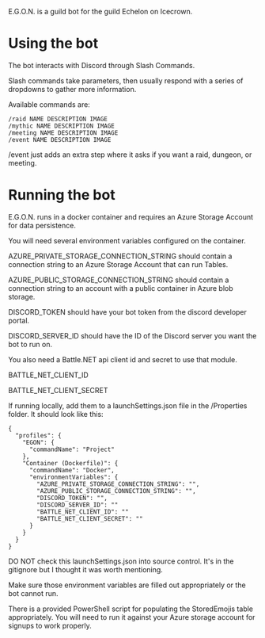 ﻿E.G.O.N. is a guild bot for the guild Echelon on Icecrown.

# Using the bot
The bot interacts with Discord through Slash Commands.

Slash commands take parameters, then usually respond with a series of dropdowns to gather more information.

Available commands are:

````
/raid NAME DESCRIPTION IMAGE
/mythic NAME DESCRIPTION IMAGE
/meeting NAME DESCRIPTION IMAGE
/event NAME DESCRIPTION IMAGE
````

/event just adds an extra step where it asks if you want a raid, dungeon, or meeting.

# Running the bot
E.G.O.N. runs in a docker container and requires an Azure Storage Account for data persistence.

You will need several environment variables configured on the container.

AZURE_PRIVATE_STORAGE_CONNECTION_STRING should contain a connection string to an Azure Storage Account that can run Tables.

AZURE_PUBLIC_STORAGE_CONNECTION_STRING should contain a connection string to an account with a public container in Azure blob storage.

DISCORD_TOKEN should have your bot token from the discord developer portal.

DISCORD_SERVER_ID should have the ID of the Discord server you want the bot to run on.

You also need a Battle.NET api client id and secret to use that module.

BATTLE_NET_CLIENT_ID

BATTLE_NET_CLIENT_SECRET

If running locally, add them to a launchSettings.json file in the /Properties folder. It should look like this:
```
{
  "profiles": {
    "EGON": {
      "commandName": "Project"
    },
    "Container (Dockerfile)": {
      "commandName": "Docker",
      "environmentVariables": {
        "AZURE_PRIVATE_STORAGE_CONNECTION_STRING": "",
        "AZURE_PUBLIC_STORAGE_CONNECTION_STRING": "",
        "DISCORD_TOKEN": "",
        "DISCORD_SERVER_ID": ""
        "BATTLE_NET_CLIENT_ID": ""
        "BATTLE_NET_CLIENT_SECRET": ""
      }
    }
  }
}
```
DO NOT check this launchSettings.json into source control. It's in the gitignore but I thought it was worth mentioning.

Make sure those environment variables are filled out appropriately or the bot cannot run.

There is a provided PowerShell script for populating the StoredEmojis table appropriately. You will need to run it against your Azure storage account
for signups to work properly.